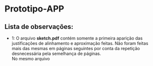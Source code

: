 # Prototipo-APP

## Lista de observações:

- 1: O arquivo **sketch.pdf** contém somente a primeira aparição das justificações de alinhamento e aproximação feitas. Não foram feitas mais das mesmas em páginas seguintes por conta da repetição desnecessária pela semelhança de páginas.
<br> No mesmo arquivo
